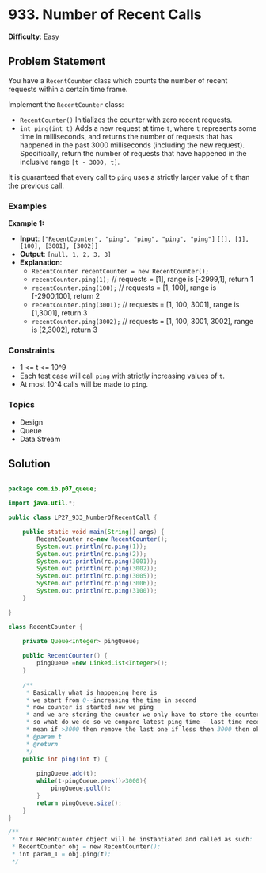 # 933. Number of Recent Calls

**Difficulty**: Easy

## Problem Statement
You have a `RecentCounter` class which counts the number of recent requests within a certain time frame.

Implement the `RecentCounter` class:
- `RecentCounter()` Initializes the counter with zero recent requests.
- `int ping(int t)` Adds a new request at time `t`, where `t` represents some time in milliseconds, and returns the number of requests that has happened in the past 3000 milliseconds (including the new request). Specifically, return the number of requests that have happened in the inclusive range `[t - 3000, t]`.

It is guaranteed that every call to `ping` uses a strictly larger value of `t` than the previous call.

### Examples

**Example 1:**
- **Input**: `["RecentCounter", "ping", "ping", "ping", "ping"]` `[[], [1], [100], [3001], [3002]]`
- **Output**: `[null, 1, 2, 3, 3]`
- **Explanation**: 
  - `RecentCounter recentCounter = new RecentCounter();`
  - `recentCounter.ping(1);` // requests = [1], range is [-2999,1], return 1
  - `recentCounter.ping(100);` // requests = [1, 100], range is [-2900,100], return 2
  - `recentCounter.ping(3001);` // requests = [1, 100, 3001], range is [1,3001], return 3
  - `recentCounter.ping(3002);` // requests = [1, 100, 3001, 3002], range is [2,3002], return 3

### Constraints
- 1 <= t <= 10^9
- Each test case will call `ping` with strictly increasing values of `t`.
- At most 10^4 calls will be made to `ping`.

### Topics
- Design
- Queue
- Data Stream

## Solution

```java

package com.ib.p07_queue;

import java.util.*;

public class LP27_933_NumberOfRecentCall {

	public static void main(String[] args) {
		RecentCounter rc=new RecentCounter();
		System.out.println(rc.ping(1));
		System.out.println(rc.ping(2));
		System.out.println(rc.ping(3001));
		System.out.println(rc.ping(3002));
		System.out.println(rc.ping(3005));
		System.out.println(rc.ping(3006));
		System.out.println(rc.ping(3100));
	}

}

class RecentCounter {
	
	private Queue<Integer> pingQueue;

    public RecentCounter() {
    	pingQueue =new LinkedList<Integer>();
    }
    
    /**
     * Basically what is happening here is 
     * we start from 0--increasing the time in second
     * now counter is started now we ping 
     * and we are storing the counter we only have to store the counter of last 3000 ms
     * so what do we do so we compare latest ping time - last time recorded if they are in limit of 3000
     * mean if >3000 then remove the last one if less then 3000 then ok
     * @param t
     * @return
     */
    public int ping(int t) {
    	
    	pingQueue.add(t);
    	while(t-pingQueue.peek()>3000){
    		pingQueue.poll();
        }
    	return pingQueue.size();
    }
}

/**
 * Your RecentCounter object will be instantiated and called as such:
 * RecentCounter obj = new RecentCounter();
 * int param_1 = obj.ping(t);
 */